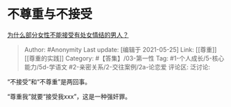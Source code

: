 # 不尊重与不接受
[为什么部分女性不能接受有处女情结的男人？](https://www.zhihu.com/question/413996947/answer/1409370789)

> Author: #Anonymity
> Last update: [编辑于 2021-05-25]
> Link: [[尊重]] [[尊重的实践]]
> Category: #【答集】/03-第一性
> Tag: #1-个人成长/5-核心能力/5d-学语文 #2-亲密关系/2-交往案例/2a-论恋爱
> 评论区:
> 泛讨论:

“不接受”和“不尊重”是两回事。

“尊重我”就要“接受我xxx”，这是一种强奸罪。
